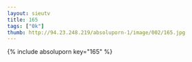```yaml
--- 
layout: sieutv
title: 165
tags: ["0k"]
thumb: http://94.23.248.219/absoluporn-1/image/002/165.jpg
---
```

{% include absoluporn key="165" %} 
